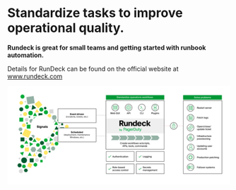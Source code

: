 # Standardize tasks to improve operational quality.

**Rundeck is great for small teams and getting started with runbook automation.**

Details for RunDeck can be found on the official website at www.rundeck.com

![Rundeck Diagram](./imgs/img1.jpg)